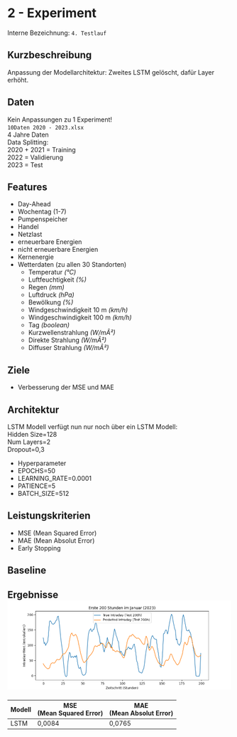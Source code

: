 # <h1> 2 - Experiment
Interne Bezeichnung: `4. Testlauf`

#### <h2> Kurzbeschreibung 
Anpassung der Modellarchitektur: Zweites LSTM gelöscht, dafür Layer erhöht. 

#### <h2> Daten
Kein Anpassungen zu 1 Experiment! <br>
`10Daten 2020 - 2023.xlsx` <br>
4 Jahre Daten <br>
Data Splitting: <br>
2020 + 2021 = Training <br>
2022 = Validierung <br>
2023 = Test
#### <h2> Features
- Day-Ahead
- Wochentag (1-7)
- Pumpenspeicher
- Handel
- Netzlast
- erneuerbare Energien
- nicht erneuerbare Energien
- Kernenergie 
- Wetterdaten (zu allen 30 Standorten)
  - Temperatur _(°C)_
  - Luftfeuchtigkeit _(%)_
  - Regen _(mm)_
  - Luftdruck _(hPa)_
  - Bewölkung _(%)_
  - Windgeschwindigkeit 10 m _(km/h)_
  - Windgeschwindigkeit 100 m _(km/h)_
  - Tag _(boolean)_
  - Kurzwellenstrahlung _(W/mÂ²)_
  - Direkte Strahlung _(W/mÂ²)_
  - Diffuser Strahlung _(W/mÂ²)_
#### <h2> Ziele

- Verbesserung der MSE und MAE

#### <h2> Architektur
LSTM Modell verfügt nun nur noch über ein LSTM Modell: <br>
Hidden Size=128 <br> Num Layers=2 <br> Dropout=0,3
- Hyperparameter 
- EPOCHS=50 <br>
- LEARNING_RATE=0.0001 
- PATIENCE=5
- BATCH_SIZE=512

#### <h2> Leistungskriterien
- MSE (Mean Squared Error) <br>  
- MAE (Mean Absolut Error) <br> 
- Early Stopping
#### <h2> Baseline
#### <h2> Ergebnisse![result.png](result.png)
| **Modell**    | MSE <br>(Mean Squared Error) | MAE <br> (Mean Absolut Error) |
|---------------|------------------------------|-------------------------------|
| LSTM          | 0,0084                       | 0,0765                        |


